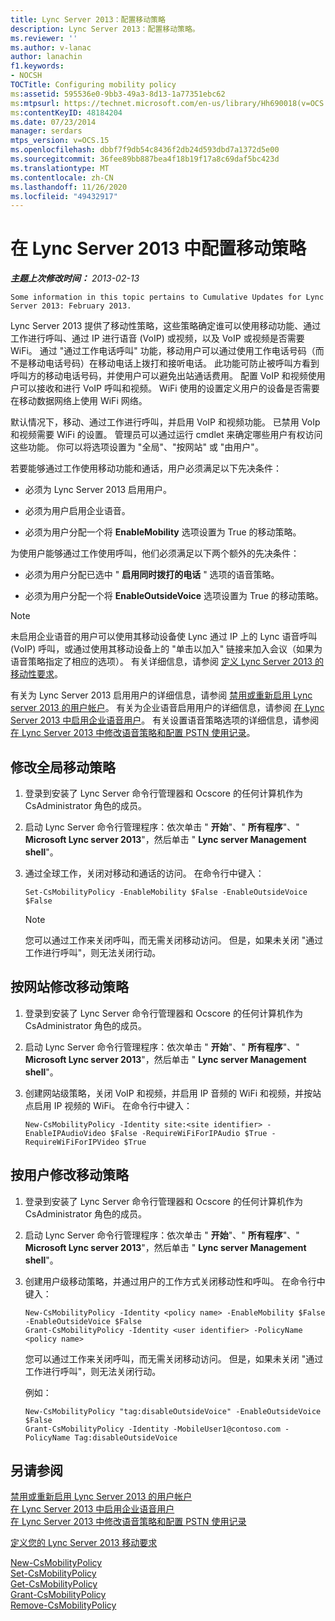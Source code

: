 ```yaml
---
title: Lync Server 2013：配置移动策略
description: Lync Server 2013：配置移动策略。
ms.reviewer: ''
ms.author: v-lanac
author: lanachin
f1.keywords:
- NOCSH
TOCTitle: Configuring mobility policy
ms:assetid: 595536e0-9bb3-49a3-8d13-1a77351ebc62
ms:mtpsurl: https://technet.microsoft.com/en-us/library/Hh690018(v=OCS.15)
ms:contentKeyID: 48184204
ms.date: 07/23/2014
manager: serdars
mtps_version: v=OCS.15
ms.openlocfilehash: dbbf7f9db54c8436f2db24d593dbd7a1372d5e00
ms.sourcegitcommit: 36fee89bb887bea4f18b19f17a8c69daf5bc423d
ms.translationtype: MT
ms.contentlocale: zh-CN
ms.lasthandoff: 11/26/2020
ms.locfileid: "49432917"
---
```

# <a name="configuring-mobility-policy-in-lync-server-2013"></a>在 Lync Server 2013 中配置移动策略

<div data-xmlns="http://www.w3.org/1999/xhtml">

<div class="topic" data-xmlns="http://www.w3.org/1999/xhtml" data-msxsl="urn:schemas-microsoft-com:xslt" data-cs="https://msdn.microsoft.com/">

<div data-asp="https://msdn2.microsoft.com/asp">



</div>

<div id="mainSection">

<div id="mainBody">

<span> </span>

_**主题上次修改时间：** 2013-02-13_

    Some information in this topic pertains to Cumulative Updates for Lync Server 2013: February 2013.

Lync Server 2013 提供了移动性策略，这些策略确定谁可以使用移动功能、通过工作进行呼叫、通过 IP 进行语音 (VoIP) 或视频，以及 VoIP 或视频是否需要 WiFi。 通过 "通过工作电话呼叫" 功能，移动用户可以通过使用工作电话号码（而不是移动电话号码）在移动电话上拨打和接听电话。 此功能可防止被呼叫方看到呼叫方的移动电话号码，并使用户可以避免出站通话费用。 配置 VoIP 和视频使用户可以接收和进行 VoIP 呼叫和视频。 WiFi 使用的设置定义用户的设备是否需要在移动数据网络上使用 WiFi 网络。

默认情况下，移动、通过工作进行呼叫，并启用 VoIP 和视频功能。 已禁用 VoIp 和视频需要 WiFi 的设置。 管理员可以通过运行 cmdlet 来确定哪些用户有权访问这些功能。 你可以将选项设置为 "全局"、"按网站" 或 "由用户"。

若要能够通过工作使用移动功能和通话，用户必须满足以下先决条件：

  - 必须为 Lync Server 2013 启用用户。

  - 必须为用户启用企业语音。

  - 必须为用户分配一个将 **EnableMobility** 选项设置为 True 的移动策略。

为使用户能够通过工作使用呼叫，他们必须满足以下两个额外的先决条件：

  - 必须为用户分配已选中 " **启用同时拨打的电话** " 选项的语音策略。

  - 必须为用户分配一个将 **EnableOutsideVoice** 选项设置为 True 的移动策略。

<div>


> [!NOTE]  
> 未启用企业语音的用户可以使用其移动设备使 Lync 通过 IP 上的 Lync 语音呼叫 (VoIP) 呼叫，或通过使用其移动设备上的 "单击以加入" 链接来加入会议（如果为语音策略指定了相应的选项）。 有关详细信息，请参阅 <A href="lync-server-2013-defining-your-mobility-requirements.md">定义 Lync Server 2013 的移动性要求</A>。



</div>

有关为 Lync Server 2013 启用用户的详细信息，请参阅 [禁用或重新启用 Lync server 2013 的用户帐户](lync-server-2013-disable-or-re-enable-user-account-for-lync-server.md)。 有关为企业语音启用用户的详细信息，请参阅 [在 Lync Server 2013 中启用企业语音用户](lync-server-2013-enable-users-for-enterprise-voice.md)。 有关设置语音策略选项的详细信息，请参阅 [在 Lync Server 2013 中修改语音策略和配置 PSTN 使用记录](lync-server-2013-modify-a-voice-policy-and-configure-pstn-usage-records.md)。

<div>

## <a name="to-modify-global-mobility-policy"></a>修改全局移动策略

1.  登录到安装了 Lync Server 命令行管理器和 Ocscore 的任何计算机作为 CsAdministrator 角色的成员。

2.  启动 Lync Server 命令行管理程序：依次单击 " **开始**"、" **所有程序**"、" **Microsoft Lync server 2013**"，然后单击 " **Lync server Management shell**"。

3.  通过全球工作，关闭对移动和通话的访问。 在命令行中键入：
    
        Set-CsMobilityPolicy -EnableMobility $False -EnableOutsideVoice $False
    
    <div>
    

    > [!NOTE]  
    > 您可以通过工作来关闭呼叫，而无需关闭移动访问。 但是，如果未关闭 "通过工作进行呼叫"，则无法关闭行动。

    
    </div>

</div>

<div>

## <a name="to-modify-mobility-policy-by-site"></a>按网站修改移动策略

1.  登录到安装了 Lync Server 命令行管理器和 Ocscore 的任何计算机作为 CsAdministrator 角色的成员。

2.  启动 Lync Server 命令行管理程序：依次单击 " **开始**"、" **所有程序**"、" **Microsoft Lync server 2013**"，然后单击 " **Lync server Management shell**"。

3.  创建网站级策略，关闭 VoIP 和视频，并启用 IP 音频的 WiFi 和视频，并按站点启用 IP 视频的 WiFi。 在命令行中键入：
    
        New-CsMobilityPolicy -Identity site:<site identifier> -EnableIPAudioVideo $False -RequireWiFiForIPAudio $True -RequireWiFiForIPVideo $True

</div>

<div>

## <a name="to-modify-mobility-policy-by-user"></a>按用户修改移动策略

1.  登录到安装了 Lync Server 命令行管理器和 Ocscore 的任何计算机作为 CsAdministrator 角色的成员。

2.  启动 Lync Server 命令行管理程序：依次单击 " **开始**"、" **所有程序**"、" **Microsoft Lync server 2013**"，然后单击 " **Lync server Management shell**"。

3.  创建用户级移动策略，并通过用户的工作方式关闭移动性和呼叫。 在命令行中键入：
    
        New-CsMobilityPolicy -Identity <policy name> -EnableMobility $False -EnableOutsideVoice $False
        Grant-CsMobilityPolicy -Identity <user identifier> -PolicyName <policy name>
    
    您可以通过工作来关闭呼叫，而无需关闭移动访问。 但是，如果未关闭 "通过工作进行呼叫"，则无法关闭行动。
    
    例如：
    
        New-CsMobilityPolicy "tag:disableOutsideVoice" -EnableOutsideVoice $False
        Grant-CsMobilityPolicy -Identity -MobileUser1@contoso.com -PolicyName Tag:disableOutsideVoice

</div>

<div>

## <a name="see-also"></a>另请参阅


[禁用或重新启用 Lync Server 2013 的用户帐户](lync-server-2013-disable-or-re-enable-user-account-for-lync-server.md)  
[在 Lync Server 2013 中启用企业语音用户](lync-server-2013-enable-users-for-enterprise-voice.md)  
[在 Lync Server 2013 中修改语音策略和配置 PSTN 使用记录](lync-server-2013-modify-a-voice-policy-and-configure-pstn-usage-records.md)  


[定义您的 Lync Server 2013 移动要求](lync-server-2013-defining-your-mobility-requirements.md)  


[New-CsMobilityPolicy](https://docs.microsoft.com/powershell/module/skype/New-CsMobilityPolicy)  
[Set-CsMobilityPolicy](https://docs.microsoft.com/powershell/module/skype/Set-CsMobilityPolicy)  
[Get-CsMobilityPolicy](https://docs.microsoft.com/powershell/module/skype/Get-CsMobilityPolicy)  
[Grant-CsMobilityPolicy](https://docs.microsoft.com/powershell/module/skype/Grant-CsMobilityPolicy)  
[Remove-CsMobilityPolicy](https://docs.microsoft.com/powershell/module/skype/Remove-CsMobilityPolicy)  
  

</div>

</div>

<span> </span>

</div>

</div>

</div>

